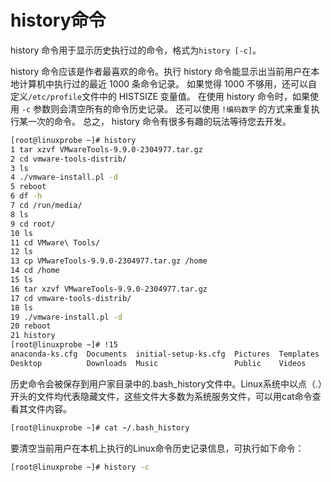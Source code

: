 # history命令

history 命令用于显示历史执行过的命令，格式为`history [-c]`。

history 命令应该是作者最喜欢的命令。执行 history 命令能显示出当前用户在本地计算机中执行过的最近 1000 条命令记录。
如果觉得 1000 不够用，还可以自定义`/etc/profile`文件中的 HISTSIZE 变量值。
在使用 history 命令时，如果使用 `-c` 参数则会清空所有的命令历史记录。
还可以使用 `!编码数字` 的方式来重复执行某一次的命令。
总之， history 命令有很多有趣的玩法等待您去开发。

```sh
[root@linuxprobe ~]# history
1 tar xzvf VMwareTools-9.9.0-2304977.tar.gz
2 cd vmware-tools-distrib/
3 ls
4 ./vmware-install.pl -d
5 reboot
6 df -h
7 cd /run/media/
8 ls
9 cd root/
10 ls
11 cd VMware\ Tools/
12 ls
13 cp VMwareTools-9.9.0-2304977.tar.gz /home
14 cd /home
15 ls
16 tar xzvf VMwareTools-9.9.0-2304977.tar.gz
17 cd vmware-tools-distrib/
18 ls
19 ./vmware-install.pl -d
20 reboot
21 history
[root@linuxprobe ~]# !15
anaconda-ks.cfg  Documents  initial-setup-ks.cfg  Pictures  Templates
Desktop          Downloads  Music                 Public    Videos
```

历史命令会被保存到用户家目录中的.bash_history文件中。Linux系统中以点（.）开头的文件均代表隐藏文件，这些文件大多数为系统服务文件，可以用cat命令查看其文件内容。
```sh
[root@linuxprobe ~]# cat ~/.bash_history
```

要清空当前用户在本机上执行的Linux命令历史记录信息，可执行如下命令：
```sh
[root@linuxprobe ~]# history -c
```

